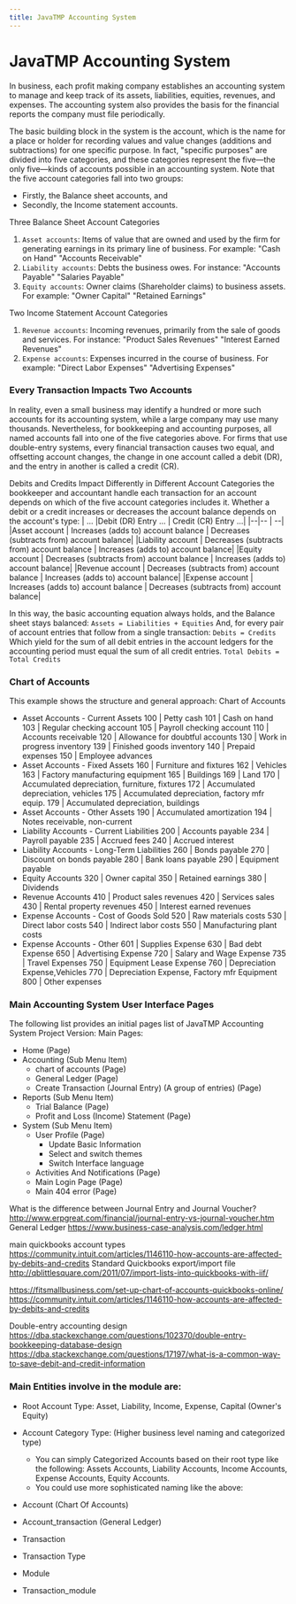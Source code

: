 ```yaml
---
title: JavaTMP Accounting System
---
```

# JavaTMP Accounting System

In business, each profit making company establishes an accounting system to manage and keep track of its
assets, liabilities, equities, revenues, and expenses.
The accounting system also provides the basis for the financial reports the company must file periodically.

The basic building block in the system is the account, which is the name for a place or holder for recording values and value changes
(additions and subtractions) for one specific purpose. In fact, "specific purposes" are divided into five categories,
and these categories represent the five—the only five—kinds of accounts possible in an accounting system.
Note that the five account categories fall into two groups:
- Firstly, the Balance sheet accounts, and
- Secondly, the Income statement accounts.

Three Balance Sheet Account Categories
1. `Asset accounts`: Items of value that are owned and used by the firm for generating earnings
in its primary line of business. For example:
    "Cash on Hand"
    "Accounts Receivable"
2. `Liability accounts`: Debts the business owes. For instance:
    "Accounts Payable"
    "Salaries Payable"
3. `Equity accounts`: Owner claims (Shareholder claims) to business assets. For example:
    "Owner Capital"
    "Retained Earnings"

Two Income Statement Account Categories
1. `Revenue accounts`: Incoming revenues, primarily from the sale of goods and services.
    For instance:
    "Product Sales Revenues"
    "Interest Earned Revenues"
2. `Expense accounts`: Expenses incurred in the course of business. For example:
    "Direct Labor Expenses"
    "Advertising Expenses"

### Every Transaction Impacts Two Accounts
In reality, even a small business may identify a hundred or more such accounts for its accounting system,
while a large company may use many thousands. Nevertheless, for bookkeeping and accounting purposes,
all named accounts fall into one of the five categories above.
For firms that use double-entry systems, every financial transaction causes two equal, and offsetting account changes,
the change in one account called a debit (DR), and the entry in another is called a credit (CR).

Debits and Credits Impact Differently in Different Account Categories
the bookkeeper and accountant handle each transaction for an account depends on which of the five account categories includes it. Whether a debit or a credit increases or decreases the account balance depends on the account's type:
| ...     |Debit (DR) Entry ... | Credit (CR) Entry ...|
|--|-- | --|
|Asset account | Increases (adds to) account balance | Decreases (subtracts from) account balance|
|Liability account | Decreases (subtracts from) account balance | Increases (adds to) account balance|
|Equity account | Decreases (subtracts from) account balance | Increases (adds to) account balance|
|Revenue account | Decreases (subtracts from) account balance | Increases (adds to) account balance|
|Expense account | Increases (adds to) account balance | Decreases (subtracts from) account balance|

In this way, the basic accounting equation always holds, and the Balance sheet stays balanced:
    `Assets = Liabilities + Equities`
And, for every pair of account entries that follow from a single transaction:
    `Debits = Credits`
Which yield for the sum of all debit entries in the account ledgers for the accounting period must equal
the sum of all credit entries.
    `Total Debits = Total Credits`

### Chart of Accounts
This example shows the structure and general approach:
Chart of Accounts
- Asset Accounts - Current Assets
100 | Petty cash
101 | Cash on hand
103 | Regular checking account
105 | Payroll checking account
110 | Accounts receivable
120 | Allowance for doubtful accounts
130 | Work in progress inventory
139 | Finished goods inventory
140 | Prepaid expenses
150 | Employee advances
- Asset Accounts - Fixed Assets
160 | Furniture and fixtures
162 | Vehicles
163 | Factory manufacturing equipment
165 | Buildings
169 | Land
170 | Accumulated depreciation, furniture, fixtures
172 | Accumulated depreciation, vehicles
175 | Accumulated depreciation, factory mfr equip.
179 | Accumulated depreciation, buildings
- Asset Accounts - Other Assets
190 | Accumulated amortization
194 | Notes receivable, non-current
- Liability Accounts - Current Liabilities
200 | Accounts payable
234 | Payroll payable
235 | Accrued fees
240 | Accrued interest
- Liability Accounts - Long-Term Liabilities
260 | Bonds payable
270 | Discount on bonds payable
280 | Bank loans payable
290 | Equipment payable
- Equity Accounts
320 | Owner capital
350 | Retained earnings
380 | Dividends
- Revenue Accounts
410 | Product sales revenues
420 | Services sales
430 | Rental property revenues
450 | Interest earned revenues
- Expense Accounts - Cost of Goods Sold
520 | Raw materials costs
530 | Direct labor costs
540 | Indirect labor costs
550 | Manufacturing plant costs
- Expense Accounts - Other
601 | Supplies Expense
630 | Bad debt Expense
650 | Advertising Expense
720 | Salary and Wage Expense
735 | Travel Expenses
750 | Equipment Lease Expense
760 | Depreciation Expense,Vehicles
770 | Depreciation Expense, Factory mfr Equipment
800 | Other expenses

### Main Accounting System User Interface Pages
The following list provides an initial pages list of JavaTMP Accounting System Project Version:
Main Pages:
- Home (Page)
- Accounting (Sub Menu Item)
    - chart of accounts (Page)
    - General Ledger (Page)
    - Create Transaction (Journal Entry) (A group of entries) (Page)
- Reports (Sub Menu Item)
    - Trial Balance (Page)
    - Profit and Loss (Income) Statement (Page)
- System (Sub Menu Item)
    - User Profile (Page)
        - Update Basic Information
        - Select and switch themes
        - Switch Interface language
    - Activities And Notifications (Page)
    - Main Login Page (Page)
    - Main 404 error (Page)

What is the difference between Journal Entry and Journal Voucher?
http://www.erpgreat.com/financial/journal-entry-vs-journal-voucher.htm
General Ledger
https://www.business-case-analysis.com/ledger.html

main quickbooks account types
https://community.intuit.com/articles/1146110-how-accounts-are-affected-by-debits-and-credits
Standard Quickbooks export/import file
http://qblittlesquare.com/2011/07/import-lists-into-quickbooks-with-iif/

https://fitsmallbusiness.com/set-up-chart-of-accounts-quickbooks-online/
https://community.intuit.com/articles/1146110-how-accounts-are-affected-by-debits-and-credits

Double-entry accounting design
https://dba.stackexchange.com/questions/102370/double-entry-bookkeeping-database-design
https://dba.stackexchange.com/questions/17197/what-is-a-common-way-to-save-debit-and-credit-information

### Main Entities involve in the module are:
- Root Account Type: Asset, Liability, Income, Expense, Capital (Owner's Equity)
- Account Category Type: (Higher business level naming and categorized type)
    - You can simply Categorized Accounts based on their root type like the following: Assets Accounts, Liability Accounts, Income Accounts, Expense Accounts, Equity Accounts.
    - You could use more sophisticated naming like the above:

- Account (Chart Of Accounts)
- Account_transaction (General Ledger)
- Transaction
- Transaction Type
- Module
- Transaction_module


